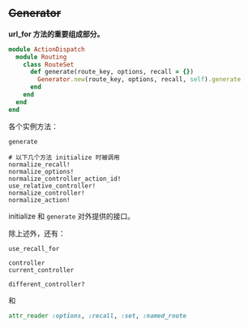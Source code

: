 ## ~~Generator~~

**url_for 方法的重要组成部分。**

```ruby
module ActionDispatch
  module Routing
    class RouteSet
      def generate(route_key, options, recall = {})
        Generator.new(route_key, options, recall, self).generate
      end
    end
  end
end
```

各个实例方法：

```
generate

# 以下几个方法 initialize 时被调用
normalize_recall!
normalize_options!
normalize_controller_action_id!
use_relative_controller!
normalize_controller!
normalize_action!
```

initialize 和 `generate` 对外提供的接口。

除上述外，还有：

```
use_recall_for

controller
current_controller

different_controller?
```

和

```ruby
attr_reader :options, :recall, :set, :named_route
```
